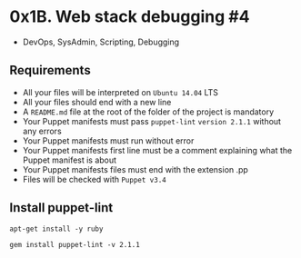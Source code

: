 # 0x1B. Web stack debugging #4
- DevOps, SysAdmin, Scripting, Debugging

## Requirements
- All your files will be interpreted on `Ubuntu 14.04` LTS
- All your files should end with a new line
- A `README.md` file at the root of the folder of the project is mandatory
- Your Puppet manifests must pass `puppet-lint` `version 2.1.1` without any errors
- Your Puppet manifests must run without error
- Your Puppet manifests first line must be a comment explaining what the Puppet manifest is about
- Your Puppet manifests files must end with the extension .pp
- Files will be checked with `Puppet v3.4`

## Install puppet-lint
``` apt-get install -y ruby ```

``` gem install puppet-lint -v 2.1.1 ```
